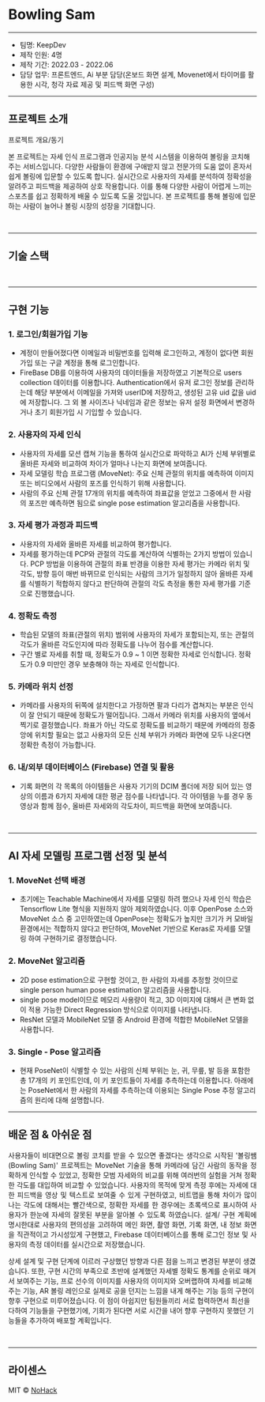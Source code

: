 # Bowling Sam
----------
- 팀명: KeepDev
- 제작 인원: 4명
- 제작 기간: 2022.03 - 2022.06
- 담당 업무: 프론트엔드, Ai 부분 담당(온보드 화면 설계, Movenet에서 타이머를 활용한 시각, 청각 자료 제공 및 피드백 화면 구성)
----------

## 프로젝트 소개

<p align="justify">
프로젝트 개요/동기
</p>
본 프로젝트는 자세 인식 프로그램과 인공지능 분석 시스템을 이용하여 볼링을 코치해 주는 서비스입니다. 다양한 사람들이 환경에 구애받지 않고 전문가의 도움 없이 혼자서 쉽게 볼링에 입문할 수 있도록 합니다. 실시간으로 사용자의 자세를 분석하여 정확성을 알려주고 피드백을 제공하여 상호 작용합니다. 이를 통해 다양한 사람이 어렵게 느끼는 스포츠를 쉽고 정확하게 배울 수 있도록 도울 것입니다. 본 프로젝트를 통해 볼링에 입문하는 사람이 늘어나 볼링 시장의 성장을 기대합니다.
</p>

<br>

-------------

## 기술 스택



<br>

-------------

## 구현 기능

### 1. 로그인/회원가입 기능
- 계정이 만들어졌다면 이메일과 비밀번호를 입력해 로그인하고, 계정이 없다면 회원가입 또는 구글 계정을 통해 로그인합니다. 
- FireBase DB를 이용하여 사용자의 데이터들을 저장하였고 기본적으로 users collection 데이터를 이용합니다. Authentication에서 유저 로그인 정보를 관리하는데 해당 부분에서 이메일을 가져와 userID에 저장하고, 생성된 고유 uid 값을 uid에 저장합니다. 그 외 볼 사이즈나 닉네임과 같은 정보는 유저 설정 화면에서 변경하거나 초기 회원가입 시 기입할 수 있습니다.

### 2. 사용자의 자세 인식
- 사용자의 자세를 모션 캡쳐 기능을 통하여 실시간으로 파악하고 AI가 신체 부위별로 올바른 자세와 비교하여 차이가 얼마나 나는지 화면에 보여줍니다.
- 자세 모델링 학습 프로그램 (MoveNet): 주요 신체 관절의 위치를 예측하여 이미지 또는 비디오에서 사람의 포즈를 인식하기 위해 사용합니다. 
- 사람의 주요 신체 관절 17개의 위치를 예측하여 좌표값을 얻었고 그중에서 한 사람의 포즈만 예측하면 됨으로 single pose estimation 알고리즘을 사용합니다.

### 3. 자세 평가 과정과 피드백
- 사용자의 자세와 올바른 자세를 비교하여 평가합니다. 
- 자세를 평가하는데 PCP와 관절의 각도를 계산하여 식별하는 2가지 방법이 있습니다. PCP 방법을 이용하여 관절의 좌표 반경을 이용한 자세 평가는 카메라 위치 및 각도, 방향 등이 매번 바뀌므로 인식되는 사람의 크기가 일정하지 않아 올바른 자세를 식별하기 적합하지 않다고 판단하여 관절의 각도 측정을 통한 자세 평가를 기준으로 진행했습니다.

### 4. 정확도 측정
- 학습된 모델의 좌표(관절의 위치) 범위에 사용자의 자세가 포함되는지, 또는 관절의 각도가 올바른 각도인지에 따라 정확도를 나누어 점수를 계산합니다. 
- 구간 별로 자세를 취할 때, 정확도가 0.9 ~ 1 이면 정확한 자세로 인식합니다. 정확도가 0.9 미만인 경우 보충해야 하는 자세로 인식합니다.

### 5. 카메라 위치 선정
- 카메라를 사용자의 뒤쪽에 설치한다고 가정하면 팔과 다리가 겹쳐지는 부분은 인식이 잘 안되기 때문에 정확도가 떨어집니다. 그래서 카메라 위치를 사용자의 옆에서 찍기로 결정했습니다. 좌표가 아닌 각도로 정확도를 비교하기 때문에 카메라의 정중앙에 위치할 필요는 없고 사용자의 모든 신체 부위가 카메라 화면에 모두 나온다면 정확한 측정이 가능합니다. 


### 6. 내/외부 데이터베이스 (Firebase) 연결 및 활용
- 기록 화면의 각 목록의 아이템들은 사용자 기기의 DCIM 폴더에 저장 되어 있는 영상의 이름과 6가지 자세에 대한 평균 점수를 나타냅니다. 각 아이템을 누를 경우 동영상과 함께 점수, 올바른 자세와의 각도차이, 피드백을 화면에 보여줍니다.

<br>

-------------

## AI 자세 모델링 프로그램 선정 및 분석

### 1. MoveNet 선택 배경
- 초기에는 Teachable Machine에서 자세를 모델링 하려 했으나 자세 인식 학습은 Tensorflow Lite 형식을 지원하지 않아 제외하였습니다. 이후 OpenPose 소스와 MoveNet 소스 중 고민하였는데 OpenPose는 정확도가 높지만 크기가 커 모바일 환경에서는 적합하지 않다고 판단하여, MoveNet 기반으로 Keras로 자세를 모델링 하여 구현하기로 결정했습니다.

### 2. MoveNet 알고리즘
- 2D pose estimation으로 구현할 것이고, 한 사람의 자세를 추정할 것이므로 single person human pose estimation 알고리즘을 사용합니다.
- single pose model이므로 메모리 사용량이 적고, 3D 이미지에 대해서 큰 변화 없이 적용 가능한 Direct Regression 방식으로 이미지를 나타냅니다.
- ResNet 모델과 MobileNet 모델 중 Android 환경에 적합한 MobileNet 모델을 사용합니다.

### 3. Single - Pose 알고리즘
- 현재 PoseNet이 식별할 수 있는 사람의 신체 부위는 눈, 귀, 무릎, 발 등을 포함한 총 17개의 키 포인트인데, 이 키 포인트들이 자세를 추측하는데 이용합니다. 아래에는 PoseNet에서 한 사람의 자세를 추측하는데 이용되는 Single Pose 추정 알고리즘의 원리에 대해 설명합니다.




<bt>

-------------
 
## 배운 점 & 아쉬운 점

<p align="justify">
 사용자들이 비대면으로 볼링 코치를 받을 수 있으면 좋겠다는 생각으로 시작된 '볼링쌤(Bowling Sam)' 프로젝트는 MoveNet 기술을 통해 카메라에 담긴 사람의 동작을 정확하게 인식할 수 있었고, 정확한 모범 자세와의 비교를 위해 여러번의 실험을 거쳐 정확한 각도를 대입하여 비교할 수 있었습니다. 사용자의 목적에 맞게 측정 후에는 자세에 대한 피드백을 영상 및 텍스트로 보여줄 수 있게 구현하였고, 비트맵을 통해 차이가 많이 나는 각도에 대해서는 빨간색으로, 정확한 자세를 한 경우에는 초록색으로 표시하여 사용자가 한눈에 자세의 잘못된 부분을 알아볼 수 있도록 하였습니다. 설계/ 구현 계획에 명시한대로 사용자의 편의성을 고려하여 메인 화면, 촬영 화면, 기록 화면, 내 정보 화면을 직관적이고 가시성있게 구현했고, Firebase 데이터베이스를 통해 로그인 정보 및 사용자의 측정 데이터를 실시간으로 저장했습니다.

 상세 설계 및 구현 단계에 이르러 구상했던 방향과 다른 점을 느끼고 변경된 부분이 생겼습니다. 또한, 구현 시간의 부족으로 초반에 설계했던 자세별 정확도 통계를 순위로 매겨서 보여주는 기능, 프로 선수의 이미지를 사용자의 이미지와 오버랩하여 자세를 비교해주는 기능, AR 볼링 레인으로 실제로 공을 던지는 느낌을 내게 해주는 기능 등의 구현이 향후 구현으로 미루어졌습니다. 이 점이 아쉽지만 팀원들끼리 서로 협력하면서 최선을 다하여 기능들을 구현했기에, 기회가 된다면 서로 시간을 내어 향후 구현하지 못했던 기능들을 추가하여 배포할 계획입니다.
</p>

<br>

------------- 
 
## 라이센스

MIT &copy; [NoHack](mailto:lbjp114@gmail.com)

<!-- Stack Icon Refernces -->

[js]: /images/stack/javascript.svg
[ts]: /images/stack/typescript.svg
[react]: /images/stack/react.svg
[node]: /images/stack/node.svg

